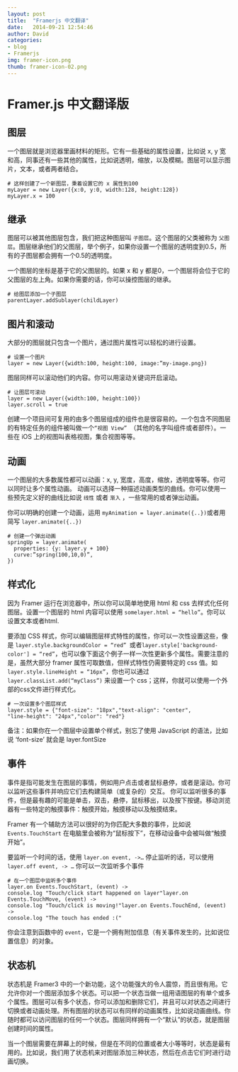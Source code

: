 ```yaml
---
layout: post
title:  "Framerjs 中文翻译"
date:   2014-09-21 12:54:46
author: David
categories: 
- blog
- Framerjs
img: framer-icon.png
thumb: framer-icon-02.png
---
```


# Framer.js 中文翻译版

## 图层

一个图层就是浏览器里画材料的矩形。它有一些基础的属性设置，比如说 x, y 宽和高，同事还有一些其他的属性，比如说透明，缩放，以及模糊。图层可以显示图片，文本，或者两者结合。

    # 这样创建了一个新图层，秉着设置它的 x 属性到100
    myLayer = new Layer({x:0, y:0, width:128, height:128})
    myLayer.x = 100

## 继承

图层可以被其他图层包含，我们把这种图层叫 `子图层`。这个图层的父类被称为 `父图层`。图层继承他们的父图层，举个例子，如果你设置一个图层的透明度到0.5，所有的子图层都会拥有一个0.5的透明度。<!--more-->

一个图层的坐标是基于它的父图层的。如果 x 和 y 都是0，一个图层将会位于它的父图层的左上角。如果你需要的话，你可以操控图层的继承。

    # 给图层添加一个子图层
    parentLayer.addSublayer(childLayer)
## 图片和滚动
大部分的图层就只包含一个图片，通过图片属性可以轻松的进行设置。

    # 设置一个图片
    layer = new Layer({width:100, height:100, image:”my-image.png})

图层同样可以滚动他们的内容。你可以用滚动关键词开启滚动。

    # 让图层可滚动
    layer = new Layer({width:100, height:100})
    layer.scroll = true

创建一个项目间可复用的由多个图层组成的组件也是很容易的。一个包含不同图层的有特定任务的组件被叫做一个`“视图 View” `（其他的名字叫组件或者部件）。一些在 iOS 上的视图叫表格视图，集合视图等等。

## 动画

一个图层的大多数属性都可以动画：x, y, 宽度，高度，缩放，透明度等等。你可以同时让多个属性动画。
动画可以选择一种描述动画类型的曲线。你可以使用一些预先定义好的曲线比如说 `线性` 或者 `渐入` ，一些常用的或者弹出动画。

你可以明确的创建一个动画，运用 `myAnimation = layer.animate({..})`或者用简写 `layer.animate({..})`

    # 创建一个弹出动画
    springUp = layer.animate(
      properties: {y: layer.y + 100}
      curve:”spring(100,10,0)”,
    })

## 样式化

因为 Framer 运行在浏览器中，所以你可以简单地使用 html 和 css 去样式化任何图层。设置一个图层的 html 内容可以使用 `somelayer.html = “hello”`。你可以设置文本或者html.

要添加 CSS 样式，你可以编辑图层样式特性的属性，你可以一次性设置这些，像是 `layer.style.backgroundColor = “red” `或者`layer.style['background-color'] = “red”`，也可以像下面这个例子一样一次性更新多个属性。需要注意的是，虽然大部分 framer 属性可取数值，但样式特性仍需要特定的 css 值。如`layer.style.lineHeight = “16px”`，你也可以通过 `layer.classList.add(“myClass”)` 来设置一个 css；这样，你就可以使用一个外部的css文件进行样式化。

    # 一次设置多个图层样式
    layer.style = {"font-size": "18px","text-align": "center",
    "line-height": "24px","color": "red"}

备注：如果你在一个图层中设置单个样式，别忘了使用 JavaScript 的语法，比如说 ‘font-size’ 就会是 layer.fontSize

## 事件

事件是指可能发生在图层的事情，例如用户点击或者鼠标悬停，或者是滚动。你可以监听这些事件并响应它们去构建简单（或复杂的）交互。
你可以监听很多的事件，但是最有趣的可能是单击，双击，悬停，鼠标移出，以及按下按键。移动浏览器有一些特定的触摸事件：触摸开始，触摸移动以及触摸结束。

Framer 有一个辅助方法可以很好的为你匹配大多数的事件，比如说 `Events.TouchStart` 在电脑里会被称为“鼠标按下”，在移动设备中会被叫做“触摸开始”。

要监听一个时间的话，使用 `layer.on event, ->…` 停止监听的话，可以使用 `layer.off event, -> …` 你可以一次监听多个事件
  
    # 在一个图层中监听多个事件
    layer.on Events.TouchStart, (event) ->
    console.log "Touch/click start happened on layer"layer.on Events.TouchMove, (event) -> 
    console.log "Touch/click is moving!"layer.on Events.TouchEnd, (event) ->
    console.log "The touch has ended :("

你会注意到函数中的 `event`，它是一个拥有附加信息（有关事件发生的，比如说位置信息）的对象。

## 状态机

状态机是 Framer3 中的一个新功能，这个功能强大的令人震惊，而且很有用。它允许你对一个图层添加多个状态。可以把一个状态当做一组用语图层的有单个或多个属性。图层可以有多个状态，你可以添加和删除它们，并且可以对状态之间进行切换或者动画处理。所有图层的状态可以有同样的动画属性，比如说动画曲线。你随时都可以访问图层的任何一个状态。图层同样拥有一个“默认”的状态，就是图层创建时间的属性。

当一个图层需要在屏幕上的时候，但是在不同的位置或者大小等等时，状态是最有用的。比如说，我们用了状态机来对图层添加三种状态，然后在点击它们时进行动画切换。